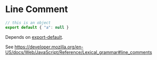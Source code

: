 # Line Comment

```js
// this is an object
export default { "a": null }
```

Depends on [export-default](./211-default-export.md).

See https://developer.mozilla.org/en-US/docs/Web/JavaScript/Reference/Lexical_grammar#line_comments
